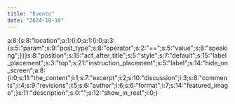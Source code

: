 ```yaml
---
title: "Evento"
date: "2024-10-18"
---
```


a:8:{s:8:"location";a:1:{i:0;a:1:{i:0;a:3:{s:5:"param";s:9:"post\_type";s:8:"operator";s:2:"==";s:5:"value";s:8:"speaking";}}}s:8:"position";s:15:"acf\_after\_title";s:5:"style";s:7:"default";s:15:"label\_placement";s:3:"top";s:21:"instruction\_placement";s:5:"label";s:14:"hide\_on\_screen";a:8:{i:0;s:11:"the\_content";i:1;s:7:"excerpt";i:2;s:10:"discussion";i:3;s:8:"comments";i:4;s:9:"revisions";i:5;s:6:"author";i:6;s:6:"format";i:7;s:14:"featured\_image";}s:11:"description";s:0:"";s:12:"show\_in\_rest";i:0;}
